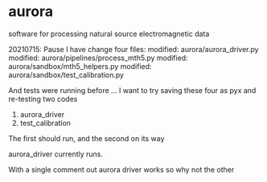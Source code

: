 # aurora
software for processing natural source electromagnetic data 

20210715: Pause
I have change four files:
	modified:   aurora/aurora_driver.py
	modified:   aurora/pipelines/process_mth5.py
	modified:   aurora/sandbox/mth5_helpers.py
	modified:   aurora/sandbox/test_calibration.py

And tests were running before
... 
I want to try saving these four as pyx and re-testing two codes
1. aurora_driver
2. test_calibration

The first should run, and the second on its way

aurora_driver currently runs.


With a single comment out aurora driver works
so why not the other
